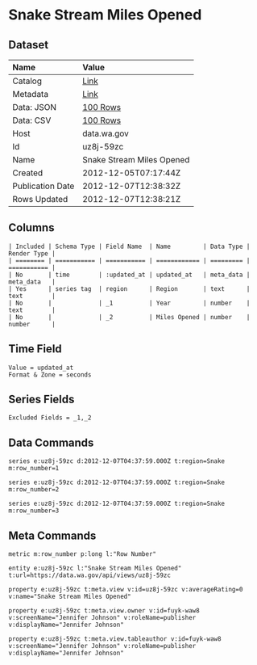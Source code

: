 # Snake Stream Miles Opened

## Dataset

| Name | Value |
| :--- | :---- |
| Catalog | [Link](https://catalog.data.gov/dataset/snake-stream-miles-opened-bdc2a) |
| Metadata | [Link](https://data.wa.gov/api/views/uz8j-59zc) |
| Data: JSON | [100 Rows](https://data.wa.gov/api/views/uz8j-59zc/rows.json?max_rows=100) |
| Data: CSV | [100 Rows](https://data.wa.gov/api/views/uz8j-59zc/rows.csv?max_rows=100) |
| Host | data.wa.gov |
| Id | uz8j-59zc |
| Name | Snake Stream Miles Opened |
| Created | 2012-12-05T07:17:44Z |
| Publication Date | 2012-12-07T12:38:32Z |
| Rows Updated | 2012-12-07T12:38:21Z |

## Columns

```ls
| Included | Schema Type | Field Name  | Name         | Data Type | Render Type |
| ======== | =========== | =========== | ============ | ========= | =========== |
| No       | time        | :updated_at | updated_at   | meta_data | meta_data   |
| Yes      | series tag  | region      | Region       | text      | text        |
| No       |             | _1          | Year         | number    | text        |
| No       |             | _2          | Miles Opened | number    | number      |
```

## Time Field

```ls
Value = updated_at
Format & Zone = seconds
```

## Series Fields

```ls
Excluded Fields = _1,_2
```

## Data Commands

```ls
series e:uz8j-59zc d:2012-12-07T04:37:59.000Z t:region=Snake m:row_number=1

series e:uz8j-59zc d:2012-12-07T04:37:59.000Z t:region=Snake m:row_number=2

series e:uz8j-59zc d:2012-12-07T04:37:59.000Z t:region=Snake m:row_number=3
```

## Meta Commands

```ls
metric m:row_number p:long l:"Row Number"

entity e:uz8j-59zc l:"Snake Stream Miles Opened" t:url=https://data.wa.gov/api/views/uz8j-59zc

property e:uz8j-59zc t:meta.view v:id=uz8j-59zc v:averageRating=0 v:name="Snake Stream Miles Opened"

property e:uz8j-59zc t:meta.view.owner v:id=fuyk-waw8 v:screenName="Jennifer Johnson" v:roleName=publisher v:displayName="Jennifer Johnson"

property e:uz8j-59zc t:meta.view.tableauthor v:id=fuyk-waw8 v:screenName="Jennifer Johnson" v:roleName=publisher v:displayName="Jennifer Johnson"
```